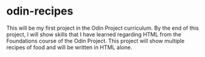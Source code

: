 
# odin-recipes
This will be my first project in the Odin Project curriculum.
By the end of this project, I will show skills that I have learned
regarding HTML from the Foundations course of the Odin Project.
This project will show multiple recipes of food and will be 
written in HTML alone.
